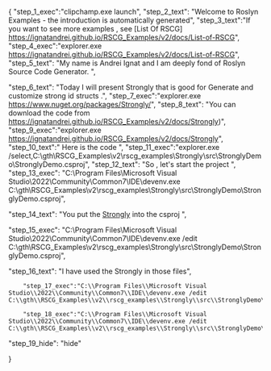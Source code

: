 {
    "step_1_exec":"clipchamp.exe launch",
    "step_2_text": "Welcome to Roslyn Examples - the introduction is automatically generated",
    "step_3_text":"If you want to see more examples , see  [List Of RSCG] https://ignatandrei.github.io/RSCG_Examples/v2/docs/List-of-RSCG",
    "step_4_exec":"explorer.exe https://ignatandrei.github.io/RSCG_Examples/v2/docs/List-of-RSCG",
    "step_5_text": "My name is Andrei Ignat and I am deeply fond of Roslyn Source Code Generator. ",

"step_6_text": "Today I will present Strongly  that is good for Generate and customize strong id structs .",
"step_7_exec":"explorer.exe https://www.nuget.org/packages/Strongly/",
"step_8_text": "You can download the code from https://ignatandrei.github.io/RSCG_Examples/v2/docs/Strongly)",
"step_9_exec":"explorer.exe https://ignatandrei.github.io/RSCG_Examples/v2/docs/Strongly",
"step_10_text":" Here is the code ",
"step_11_exec":"explorer.exe /select,C:\\gth\\RSCG_Examples\\v2\\rscg_examples\\Strongly\\src\\StronglyDemo\\StronglyDemo.csproj",
"step_12_text": "So , let's start the project ",
"step_13_exec": "C:\\Program Files\\Microsoft Visual Studio\\2022\\Community\\Common7\\IDE\\devenv.exe C:\\gth\\RSCG_Examples\\v2\\rscg_examples\\Strongly\\src\\StronglyDemo\\StronglyDemo.csproj",

"step_14_text": "You put the  [Strongly](https://www.nuget.org/packages/Strongly/) into the csproj ",

"step_15_exec": "C:\\Program Files\\Microsoft Visual Studio\\2022\\Community\\Common7\\IDE\\devenv.exe /edit C:\\gth\\RSCG_Examples\\v2\\rscg_examples\\Strongly\\src\\StronglyDemo\\StronglyDemo.csproj",

"step_16_text": "I have used the Strongly in those files",


        "step_17_exec":"C:\\Program Files\\Microsoft Visual Studio\\2022\\Community\\Common7\\IDE\\devenv.exe /edit C:\\gth\\RSCG_Examples\\v2\\rscg_examples\\Strongly\\src\\StronglyDemo\\Person.cs",
    
        "step_18_exec":"C:\\Program Files\\Microsoft Visual Studio\\2022\\Community\\Common7\\IDE\\devenv.exe /edit C:\\gth\\RSCG_Examples\\v2\\rscg_examples\\Strongly\\src\\StronglyDemo\\Program.cs",
    
"step_19_hide": "hide"


}